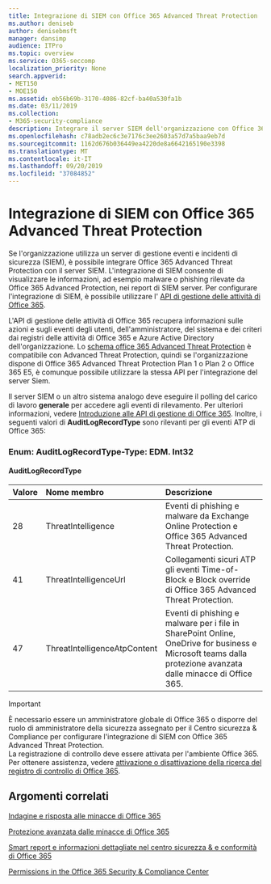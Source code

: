 ```yaml
---
title: Integrazione di SIEM con Office 365 Advanced Threat Protection
ms.author: deniseb
author: denisebmsft
manager: dansimp
audience: ITPro
ms.topic: overview
ms.service: O365-seccomp
localization_priority: None
search.appverid:
- MET150
- MOE150
ms.assetid: eb56b69b-3170-4086-82cf-ba40a530fa1b
ms.date: 03/11/2019
ms.collection:
- M365-security-compliance
description: Integrare il server SIEM dell'organizzazione con Office 365 Advanced Threat Protection e gli eventi relativi alle minacce correlati nell'API di gestione delle attività di Office 365.
ms.openlocfilehash: c78adb2ec6c3e7176c3ee2603a57d7a5baa9eb7d
ms.sourcegitcommit: 1162d676b036449ea4220de8a6642165190e3398
ms.translationtype: MT
ms.contentlocale: it-IT
ms.lasthandoff: 09/20/2019
ms.locfileid: "37084852"
---
```

# <a name="siem-integration-with-office-365-advanced-threat-protection"></a>Integrazione di SIEM con Office 365 Advanced Threat Protection

Se l'organizzazione utilizza un server di gestione eventi e incidenti di sicurezza (SIEM), è possibile integrare Office 365 Advanced Threat Protection con il server SIEM. L'integrazione di SIEM consente di visualizzare le informazioni, ad esempio malware o phishing rilevate da Office 365 Advanced Protection, nei report di SIEM server. Per configurare l'integrazione di SIEM, è possibile utilizzare l' [API di gestione delle attività di Office 365](https://docs.microsoft.com/office/office-365-management-api/office-365-management-activity-api-reference). 

L'API di gestione delle attività di Office 365 recupera informazioni sulle azioni e sugli eventi degli utenti, dell'amministratore, del sistema e dei criteri dai registri delle attività di Office 365 e Azure Active Directory dell'organizzazione. Lo [schema office 365 Advanced Threat Protection](https://docs.microsoft.com/office/office-365-management-api/office-365-management-activity-api-schema#office-365-advanced-threat-protection-and-threat-intelligence-schema) è compatibile con Advanced Threat Protection, quindi se l'organizzazione dispone di Office 365 Advanced Threat Protection Plan 1 o Plan 2 o Office 365 E5, è comunque possibile utilizzare la stessa API per l'integrazione del server Siem. 

Il server SIEM o un altro sistema analogo deve eseguire il polling del carico di lavoro **generale** per accedere agli eventi di rilevamento. Per ulteriori informazioni, vedere [Introduzione alle API di gestione di Office 365](https://docs.microsoft.com/office/office-365-management-api/get-started-with-office-365-management-apis). Inoltre, i seguenti valori di **AuditLogRecordType** sono rilevanti per gli eventi ATP di Office 365:

### <a name="enum-auditlogrecordtype---type-edmint32"></a>Enum: AuditLogRecordType-Type: EDM. Int32

#### <a name="auditlogrecordtype"></a>AuditLogRecordType

|Valore|Nome membro|Descrizione|
|:-----|:-----|:-----|
|28|ThreatIntelligence|Eventi di phishing e malware da Exchange Online Protection e Office 365 Advanced Threat Protection.|
|41|ThreatIntelligenceUrl|Collegamenti sicuri ATP gli eventi Time-of-Block e Block override di Office 365 Advanced Threat Protection.|
|47|ThreatIntelligenceAtpContent|Eventi di phishing e malware per i file in SharePoint Online, OneDrive for business e Microsoft teams dalla protezione avanzata dalle minacce di Office 365.|

> [!IMPORTANT]
> È necessario essere un amministratore globale di Office 365 o disporre del ruolo di amministratore della sicurezza assegnato per il Centro sicurezza & Compliance per configurare l'integrazione di SIEM con Office 365 Advanced Threat Protection.<br/>La registrazione di controllo deve essere attivata per l'ambiente Office 365. Per ottenere assistenza, vedere [attivazione o disattivazione della ricerca del registro di controllo di Office 365](../../compliance/turn-audit-log-search-on-or-off.md).

## <a name="related-topics"></a>Argomenti correlati

[Indagine e risposta alle minacce di Office 365](office-365-ti.md)

[Protezione avanzata dalle minacce di Office 365](office-365-atp.md)

[Smart report e informazioni dettagliate nel centro sicurezza &amp; e conformità di Office 365](reports-and-insights-in-security-and-compliance.md)
  
[Permissions in the Office 365 Security &amp; Compliance Center](permissions-in-the-security-and-compliance-center.md)
  
